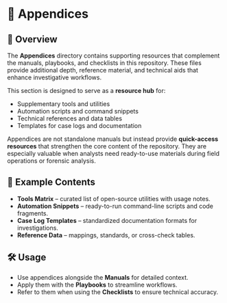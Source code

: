 # 📂 Appendices

## 🎯 Overview

The **Appendices** directory contains supporting resources that complement the manuals, playbooks, and checklists in this repository. These files provide additional depth, reference material, and technical aids that enhance investigative workflows.

This section is designed to serve as a **resource hub** for:

* Supplementary tools and utilities
* Automation scripts and command snippets
* Technical references and data tables
* Templates for case logs and documentation

Appendices are not standalone manuals but instead provide **quick-access resources** that strengthen the core content of the repository. They are especially valuable when analysts need ready-to-use materials during field operations or forensic analysis.

## 📂 Example Contents

* **Tools Matrix** – curated list of open-source utilities with usage notes.
* **Automation Snippets** – ready-to-run command-line scripts and code fragments.
* **Case Log Templates** – standardized documentation formats for investigations.
* **Reference Data** – mappings, standards, or cross-check tables.

## 🛠️ Usage

* Use appendices alongside the **Manuals** for detailed context.
* Apply them with the **Playbooks** to streamline workflows.
* Refer to them when using the **Checklists** to ensure technical accuracy.

